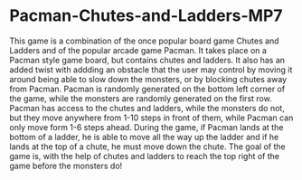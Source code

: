 # Pacman-Chutes-and-Ladders-MP7

 This game is a combination of the once popular board game Chutes and Ladders and of the popular arcade game Pacman. It takes place on a Pacman style game board, but contains chutes and ladders. It also has an added twist with addding an obstacle that the user may control by moving it around being able to slow down the monsters, or by blocking chutes away from Pacman. Pacman is randomly generated on the bottom left corner of the game, while the monsters are randomly generated on the first row. Pacman has access to the chutes and ladders, while the monsters do not, but they move anywhere from 1-10 steps in front of them, while Pacman can only move form 1-6 steps ahead. During the game, if Pacman lands at the bottom of a ladder, he is able to move all the way up the ladder and if he lands at the top of a chute, he must move down the chute. The goal of the game is, with the help of chutes and ladders to reach the top right of the game before the monsters do!
